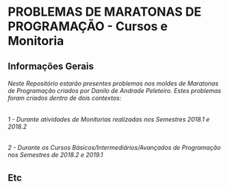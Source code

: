 # PROBLEMAS DE MARATONAS DE PROGRAMAÇÃO - Cursos e Monitoria

## **Informações Gerais**

###### Neste Repositório estarão presentes problemas nos moldes de Maratonas de Programação criados por Danilo de Andrade Peleteiro. Estes problemas foram criados dentro de dois contextos:
###### 1 - Durante atividades de Monitorias realizadas nos Semestres 2018.1 e 2018.2
###### 2 - Durante os Cursos Básicos/Intermediários/Avançados de Programação nos Semestres de 2018.2 e 2019.1

## **Etc**

######
